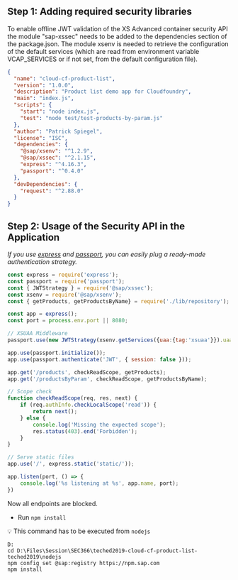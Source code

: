 ## Step 1: Adding required security libraries

To enable offline JWT validation of the XS Advanced container security API the module "sap-xssec" needs to be added to the dependencies section of the package.json.
The module xsenv is needed to retrieve the configuration of the default services (which are read from environment variable VCAP_SERVICES or if not set, from the default configuration file).

```json
{
  "name": "cloud-cf-product-list",
  "version": "1.0.0",
  "description": "Product list demo app for Cloudfoundry",
  "main": "index.js",
  "scripts": {
    "start": "node index.js",
    "test": "node test/test-products-by-param.js"
  },
  "author": "Patrick Spiegel",
  "license": "ISC",
  "dependencies": {
    "@sap/xsenv": "^1.2.9",
    "@sap/xssec": "^2.1.15",
    "express": "^4.16.3",
    "passport": "^0.4.0"
  },
  "devDependencies": {
    "request": "^2.88.0"
  }
}
```



## Step 2: Usage of the Security API in the Application

*If you use [express](https://www.npmjs.com/package/express) and [passport](https://www.npmjs.com/package/passport), you can easily plug a ready-made authentication strategy.*

```js
const express = require('express');
const passport = require('passport');
const { JWTStrategy } = require('@sap/xssec');
const xsenv = require('@sap/xsenv');
const { getProducts, getProductsByName} = require('./lib/repository');

const app = express();
const port = process.env.port || 8080;

// XSUAA Middleware
passport.use(new JWTStrategy(xsenv.getServices({uaa:{tag:'xsuaa'}}).uaa));

app.use(passport.initialize());
app.use(passport.authenticate('JWT', { session: false }));

app.get('/products', checkReadScope, getProducts);
app.get('/productsByParam', checkReadScope, getProductsByName);

// Scope check
function checkReadScope(req, res, next) {
	if (req.authInfo.checkLocalScope('read')) {
		return next();
	} else {
    	console.log('Missing the expected scope');
    	res.status(403).end('Forbidden');
	}
}

// Serve static files
app.use('/', express.static('static/'));

app.listen(port, () => {
	console.log('%s listening at %s', app.name, port);
})
```

Now all endpoints are blocked.

*  Run `npm install`

:bulb: This command has to be executed from `nodejs`

```shell
D:
cd D:\Files\Session\SEC366\teched2019-cloud-cf-product-list-teched2019\nodejs
npm config set @sap:registry https://npm.sap.com
npm install
```
